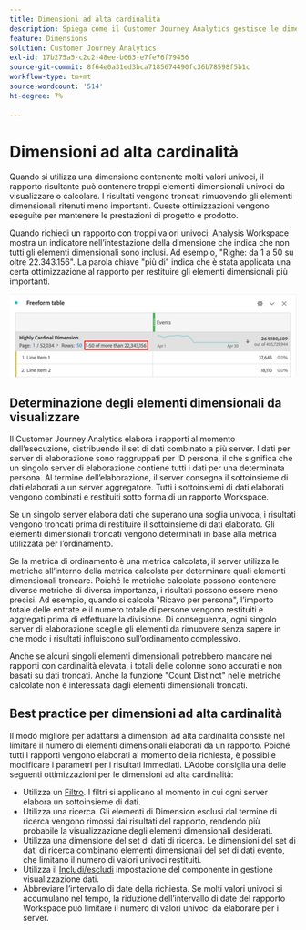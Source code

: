 ```yaml
---
title: Dimensioni ad alta cardinalità
description: Spiega come il Customer Journey Analytics gestisce le dimensioni con molti valori univoci
feature: Dimensions
solution: Customer Journey Analytics
exl-id: 17b275a5-c2c2-48ee-b663-e7fe76f79456
source-git-commit: 8f64e0a31ed3bca7185674490fc36b78598f5b1c
workflow-type: tm+mt
source-wordcount: '514'
ht-degree: 7%

---
```


# Dimensioni ad alta cardinalità

Quando si utilizza una dimensione contenente molti valori univoci, il rapporto risultante può contenere troppi elementi dimensionali univoci da visualizzare o calcolare. I risultati vengono troncati rimuovendo gli elementi dimensionali ritenuti meno importanti. Queste ottimizzazioni vengono eseguite per mantenere le prestazioni di progetto e prodotto.

Quando richiedi un rapporto con troppi valori univoci, Analysis Workspace mostra un indicatore nell’intestazione della dimensione che indica che non tutti gli elementi dimensionali sono inclusi. Ad esempio, &quot;Righe: da 1 a 50 su oltre 22.343.156&quot;. La parola chiave &quot;più di&quot; indica che è stata applicata una certa ottimizzazione al rapporto per restituire gli elementi dimensionali più importanti.

![Anteprima area di lavoro](assets/high-cardinality.png)

## Determinazione degli elementi dimensionali da visualizzare

Il Customer Journey Analytics elabora i rapporti al momento dell’esecuzione, distribuendo il set di dati combinato a più server. I dati per server di elaborazione sono raggruppati per ID persona, il che significa che un singolo server di elaborazione contiene tutti i dati per una determinata persona. Al termine dell’elaborazione, il server consegna il sottoinsieme di dati elaborati a un server aggregatore. Tutti i sottoinsiemi di dati elaborati vengono combinati e restituiti sotto forma di un rapporto Workspace.

Se un singolo server elabora dati che superano una soglia univoca, i risultati vengono troncati prima di restituire il sottoinsieme di dati elaborato. Gli elementi dimensionali troncati vengono determinati in base alla metrica utilizzata per l’ordinamento.

Se la metrica di ordinamento è una metrica calcolata, il server utilizza le metriche all’interno della metrica calcolata per determinare quali elementi dimensionali troncare. Poiché le metriche calcolate possono contenere diverse metriche di diversa importanza, i risultati possono essere meno precisi. Ad esempio, quando si calcola &quot;Ricavo per persona&quot;, l’importo totale delle entrate e il numero totale di persone vengono restituiti e aggregati prima di effettuare la divisione. Di conseguenza, ogni singolo server di elaborazione sceglie gli elementi da rimuovere senza sapere in che modo i risultati influiscono sull’ordinamento complessivo.

Anche se alcuni singoli elementi dimensionali potrebbero mancare nei rapporti con cardinalità elevata, i totali delle colonne sono accurati e non basati su dati troncati. Anche la funzione &quot;Count Distinct&quot; nelle metriche calcolate non è interessata dagli elementi dimensionali troncati.

## Best practice per dimensioni ad alta cardinalità

Il modo migliore per adattarsi a dimensioni ad alta cardinalità consiste nel limitare il numero di elementi dimensionali elaborati da un rapporto. Poiché tutti i rapporti vengono elaborati al momento della richiesta, è possibile modificare i parametri per i risultati immediati. L’Adobe consiglia una delle seguenti ottimizzazioni per le dimensioni ad alta cardinalità:

* Utilizza un [Filtro](/help/components/filters/create-filters.md). I filtri si applicano al momento in cui ogni server elabora un sottoinsieme di dati.
* Utilizza una ricerca. Gli elementi di Dimension esclusi dal termine di ricerca vengono rimossi dai risultati del rapporto, rendendo più probabile la visualizzazione degli elementi dimensionali desiderati.
* Utilizza una dimensione del set di dati di ricerca. Le dimensioni del set di dati di ricerca combinano elementi dimensionali del set di dati evento, che limitano il numero di valori univoci restituiti.
* Utilizza il [Includi/escludi](/help/data-views/component-settings/include-exclude-values.md) impostazione del componente in gestione visualizzazione dati.
* Abbreviare l’intervallo di date della richiesta. Se molti valori univoci si accumulano nel tempo, la riduzione dell’intervallo di date del rapporto Workspace può limitare il numero di valori univoci da elaborare per i server.
